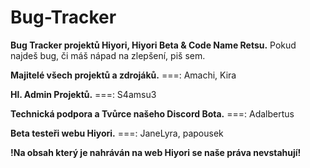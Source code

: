 # Bug-Tracker
**Bug Tracker projektů Hiyori, Hiyori Beta & Code Name Retsu.**
Pokud najdeš bug, či máš nápad na zlepšení, piš sem.

**Majitelé všech projektů a zdrojáků.**
===: Amachi, Kira

**Hl. Admin Projektů.**
===: S4amsu3

**Technická podpora a Tvůrce našeho Discord Bota.**
===: Adalbertus

**Beta testeři webu Hiyori.**
===: JaneLyra, papousek




**!Na obsah který je nahráván na web Hiyori se naše práva nevstahují!**


